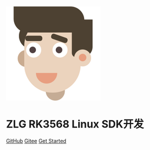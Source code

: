 <!-- _coverpage.md -->


![logo](_media/logo.svg)

# ZLG RK3568 Linux SDK开发

[GitHub](https://github.com/uzihao)
[Gitee](https://gitee.com/byzihao)
[Get Started](#quick-start)